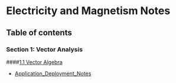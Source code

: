 # Electricity and Magnetism Notes

## Table of contents
### Section 1: Vector Analysis
####[1.1 Vector Algebra](./VectorAlgebra)
- [Application_Deployment_Notes](./deployment.md)
